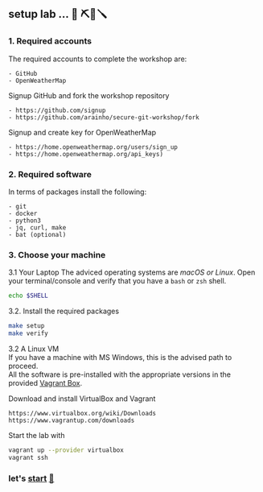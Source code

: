 ## setup lab ... 🧰 ⛏️🔧🪛

### 1. Required accounts
The required accounts to complete the workshop are:
```
- GitHub
- OpenWeatherMap 
```

Signup GitHub and fork the workshop repository
```
- https://github.com/signup
- https://github.com/arainho/secure-git-workshop/fork
```

Signup and create key for OpenWeatherMap
```
- https://home.openweathermap.org/users/sign_up
- https://home.openweathermap.org/api_keys)   
```

### 2. Required software
In terms of packages install the following:
```
- git
- docker
- python3	
- jq, curl, make
- bat (optional)
```

### 3. Choose your machine

3.1 Your Laptop
The adviced operating systems are _macOS or Linux_. 
Open your terminal/console and verify that you have a `bash` or `zsh` shell.  
```bash
echo $SHELL
```

3.2. Install the required packages
```bash
make setup
make verify
```

3.2 A Linux VM  
If you have a machine with MS Windows, this is the advised path to proceed.    
All the software is pre-installed with the appropriate versions in the provided [Vagrant Box](Vagrantfile). 

Download and install VirtualBox and Vagrant
```
https://www.virtualbox.org/wiki/Downloads
https://www.vagrantup.com/downloads
```

Start the lab with
```bash
vagrant up --provider virtualbox
vagrant ssh
```

### let's [start](https://github.com/arainho/secure-git-workshop/tree/start) [🚀](https://github.com/arainho/secure-git-workshop/tree/start)
